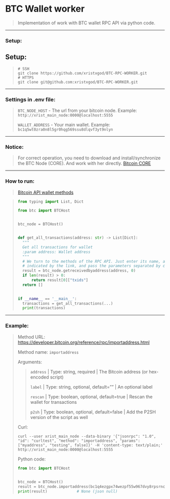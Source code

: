 # BTC Wallet worker

>Implementation of work with BTC wallet RPC API via python code.

-----
### Setup:
## Setup:
>```shell
> # SSH
> git clone https://github.com/xristxgod/BTC-RPC-WORKER.git
> # HTTPS
> git clone git@github.com:xristxgod/BTC-RPC-WORKER.git
>```

-----
### Settings in .env file:
> `BTC_NODE_HOST` - The url from your bitcoin node. Example: `http://xrist_main_node:0000@localhost:5555`
> 
> `WALLET_ADDRESS` - Your main wallet. Example: `bc1q5wt0zra0n8l5gr0hqg569ssu8dlqvf3yt9nlyn`

-----
### Notice:
> For correct operation, you need to download and install/synchronize the BTC Node (CORE). 
> And work with her directly. [Bitcoin CORE](https://bitcoincore.org/en/download/)

-----
### How to run:
> [Bitcoin API wallet methods](https://developer.bitcoin.org/reference/rpc/#wallet-rpcs)

> ```python
> from typing import List, Dict
> 
> from btc import BTCHost
> 
> 
> btc_node = BTCHost()
> 
> 
> def get_all_transactions(address: str) -> List[Dict]:
>   """
>   Get all transactions for wallet
>   :param address: Wallet address
>   """
>   # We turn to the methods of the RPC API. Just enter its name, as
>   # indicated by the link, and pass the parameters separated by commas.
>   result = btc_node.getreceivedbyaddress(address, 0) 
>   if len(result) > 0:
>       return result[0]["txids"]
>   return []
> 
>   
> if __name__ == '__main__':
>   transactions = get_all_transactions(...)
>   print(transactions)
> 
> ```

-----
### Example:
> Method URL: https://developer.bitcoin.org/reference/rpc/importaddress.html
> 
> Method name: `importaddress` 
> 
> Arguments: 
>> `address` | Type: string, required | The Bitcoin address (or hex-encoded script)
>>
>> `label` | Type: string, optional, default=”” | An optional label
>>
>> `rescan` | Type: boolean, optional, default=true | Rescan the wallet for transactions
>>
>> `p2sh` | Type: boolean, optional, default=false | Add the P2SH version of the script as well
> 
> Curl:
> ```shell
> curl --user xrist_main_node --data-binary '{"jsonrpc": "1.0", "id": "curltest", "method": "importaddress", "params": ["myaddress", "testing", false]}' -H 'content-type: text/plain;' http://xrist_main_node:0000@localhost:5555
> ```
>
> Python code:
> ```python
> from btc import BTCHost
>  
>
> btc_node = BTCHost()
> result = btc_node.importaddress(bc1q4ezgpx74wezpf55w967dvy8rpsrncptgw0u8a7, "", True, False)
> print(result)             # None (json null)
> ```
